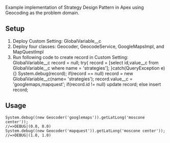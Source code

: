 Example implementation of Strategy Design Pattern in Apex using Geocoding as the problem domain.

## Setup
<ol>
  <li>Deploy Custom Setting: GlobalVariable__c</li>
  <li>Deploy four classes: Geocoder, GeocodeService, GoogleMapsImpl, and MapQuestImpl</li>
  <li>Run following code to create record in Custom Setting:
    GlobalVariable__c record = null;
    try{
        record = [select id,value__c from GlobalVariable__c where name = 'strategies'];
    }catch(QueryException e){}
    System.debug(record);
    if(record == null) record = new GlobalVariable__c(name= 'strategies');
    record.value__c = 'googlemaps,mapquest';
    if(record.id != null) update record;
    else                  insert record;
</li>
</ol>

## Usage
    System.debug((new Geocoder('googlemaps')).getLatLong('moscone center'));
    //=>DEBUG|(0.0, 0.0)
    System.debug((new Geocoder('mapquest')).getLatLong('moscone center'));
    //=>DEBUG|(1.0, 1.0)
